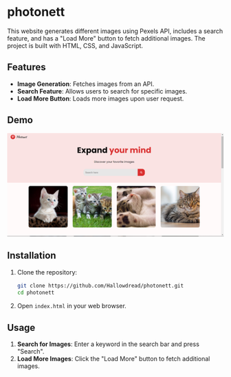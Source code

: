 # photonett

This website generates different images using Pexels API, includes a search feature, and has a "Load More" button to fetch additional images. The project is built with HTML, CSS, and JavaScript.

## Features

- **Image Generation**: Fetches images from an API.
- **Search Feature**: Allows users to search for specific images.
- **Load More Button**: Loads more images upon user request.

## Demo

![photonet_image](phonet_imgg.PNG)

## Installation

1. Clone the repository:

   ```bash
   git clone https://github.com/Hallowdread/photonett.git
   cd photonett
   ```

2. Open `index.html` in your web browser.

## Usage

1. **Search for Images**: Enter a keyword in the search bar and press "Search".
2. **Load More Images**: Click the "Load More" button to fetch additional images.
